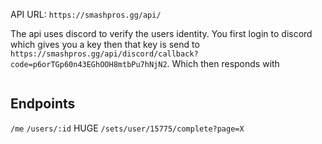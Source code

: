 API URL: `https://smashpros.gg/api/`

The api uses discord to verify the users identity. You first login to discord which gives you a key then that key is send to `https://smashpros.gg/api/discord/callback?code=p6orTGp60n43EGhOOH8mtbPu7hNjN2`. Which then responds with 
```json

```

## Endpoints
`/me`
`/users/:id`
HUGE
`/sets/user/15775/complete?page=X`
